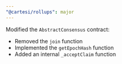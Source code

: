 ```yaml
---
"@cartesi/rollups": major
---
```


Modified the `AbstractConsensus` contract:

-   Removed the `join` function
-   Implemented the `getEpochHash` function
-   Added an internal `_acceptClaim` function
